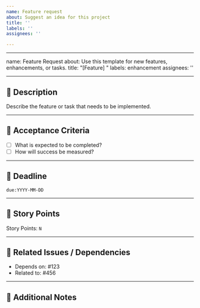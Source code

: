 ```yaml
---
name: Feature request
about: Suggest an idea for this project
title: ''
labels: ''
assignees: ''

---
```


---
name: Feature Request
about: Use this template for new features, enhancements, or tasks.
title: "[Feature] <Your Title Here>"
labels: enhancement
assignees: ''

---

## 📝 Description

<!-- Clearly describe the goal of this issue -->
Describe the feature or task that needs to be implemented.

---

## 🎯 Acceptance Criteria

- [ ] What is expected to be completed?
- [ ] How will success be measured?

---

## 📅 Deadline

<!-- Enter your expected deadline in YYYY-MM-DD format -->
`due:YYYY-MM-DD`

---

## 🔢 Story Points

<!-- Choose a value: 1, 2, 3, 5, 8, 13, etc. -->
Story Points: `N`

---

## 🔗 Related Issues / Dependencies

- Depends on: #123
- Related to: #456

---

## 📎 Additional Notes

<!-- Any extra context, screenshots, designs, etc. -->
